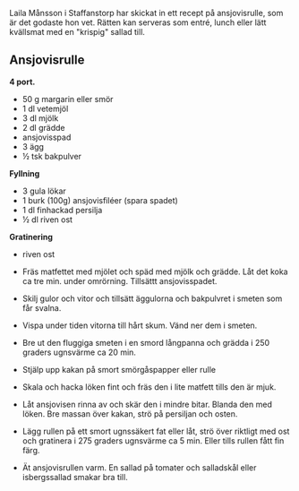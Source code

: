Laila Månsson i Staffanstorp har skickat in ett recept på ansjovisrulle, som är det godaste hon vet.
Rätten kan serveras som entré, lunch eller lätt kvällsmat med en "krispig" sallad till.

## Ansjovisrulle
**4 port.**
* 50 g margarin eller smör
* 1 dl vetemjöl
* 3 dl mjölk
* 2 dl grädde
* ansjovisspad
* 3 ägg
* ½ tsk bakpulver

**Fyllning**
* 3 gula lökar
* 1 burk (100g) ansjovisfiléer (spara spadet)
* 1 dl finhackad persilja
* ½ dl riven ost

**Gratinering**
* riven ost

* Fräs matfettet med mjölet och späd med mjölk och grädde. Låt det koka ca tre min. under omrörning. Tillsättt ansjovisspadet.
* Skilj gulor och vitor och tillsätt äggulorna och bakpulvret i smeten som får svalna.

* Vispa under tiden vitorna till hårt skum. Vänd ner dem i smeten.
* Bre ut den fluggiga smeten i en smord långpanna och grädda i 250 graders ugnsvärme ca 20 min.
* Stjälp upp kakan på smort smörgåspapper eller rulle

* Skala och hacka löken fint och fräs den i lite matfett tills den är mjuk.
* Låt ansjovisen rinna av och skär den i mindre bitar. Blanda den med löken. Bre massan över kakan, strö på persiljan och osten.
* Lägg rullen på ett smort ugnssäkert fat eller låt, strö över riktligt med ost och gratinera i 275 graders ugnsvärme ca 5 min. Eller tills rullen fått fin färg.
* Ät ansjovisrullen varm. En sallad på tomater och salladskål eller isbergssallad smakar bra till.

